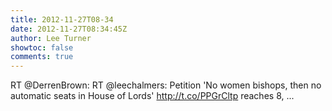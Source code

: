```yaml
---
title: 2012-11-27T08-34
date: 2012-11-27T08:34:45Z
author: Lee Turner
showtoc: false
comments: true
---
```


RT @DerrenBrown: RT @leechalmers: Petition 'No women bishops, then no automatic seats in House of Lords' http://t.co/PPGrCltp reaches 8, ...


